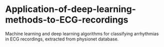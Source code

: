 # Application-of-deep-learning-methods-to-ECG-recordings
Machine learning and deep learning algorithms for classifying arrhythmias in ECG recordings, extracted from physionet database.

